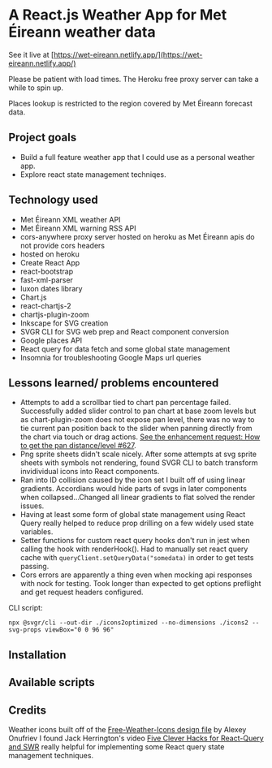 # A React.js Weather App for Met Éireann weather data

See it live at [https://wet-eireann.netlify.app/](https://wet-eireann.netlify.app/)

Please be patient with load times. The Heroku free proxy server can take a while to spin up.

Places lookup is restricted to the region covered by Met Éireann forecast data.

## Project goals

- Build a full feature weather app that I could use as a personal weather app.
- Explore react state management techniqes.

## Technology used

- Met Éireann XML weather API
- Met Éireann XML warning RSS API
- cors-anywhere proxy server hosted on heroku as Met Éireann apis do not provide cors headers
- hosted on heroku
- Create React App
- react-bootstrap
- fast-xml-parser
- luxon dates library
- Chart.js
- react-chartjs-2
- chartjs-plugin-zoom
- Inkscape for SVG creation
- SVGR CLI for SVG web prep and React component conversion
- Google places API
- React query for data fetch and some global state management
- Insomnia for troubleshooting Google Maps url queries

## Lessons learned/ problems encountered

- Attempts to add a scrollbar tied to chart pan percentage failed. Successfully added slider control to pan chart at base zoom levels but as chart-plugin-zoom does not expose pan level, there was no way to tie current pan position back to the slider when panning directly from the chart via touch or drag actions. [See the enhancement request: How to get the pan distance/level #627](https://github.com/chartjs/chartjs-plugin-zoom/issues/627).
- Png sprite sheets didn't scale nicely. After some attempts at svg sprite sheets with symbols not rendering, found SVGR CLI to batch transform invidividual icons into React components.
- Ran into ID collision caused by the icon set I built off of using linear gradients. Accordians would hide parts of svgs in later components when collapsed...Changed all linear gradients to flat solved the render issues.
- Having at least some form of global state management using React Query really helped to reduce prop drilling on a few widely used state variables.
- Setter functions for custom react query hooks don't run in jest when calling the hook with renderHook(). Had to manually set react query cache with `queryClient.setQueryData("somedata)` in order to get tests passing.
- Cors errors are apparently a thing even when mocking api responses with nock for testing. Took longer than expected to get options preflight and get request headers configured.

CLI script:

```
npx @svgr/cli --out-dir ./icons2optimized --no-dimensions ./icons2 --svg-props viewBox="0 0 96 96"
```

## Installation

## Available scripts

## Credits

Weather icons built off of the [Free-Weather-Icons design file](https://dribbble.com/shots/3761552-Free-Weather-Icons) by Alexey Onufriev
I found Jack Herrington's video [Five Clever Hacks for React-Query and SWR](https://www.youtube.com/watch?v=JaM2rExmmqs) really helpful for implementing some React query state management techniques.

